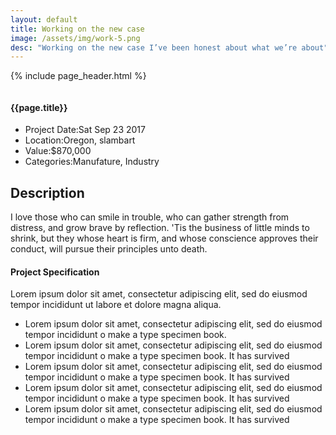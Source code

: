 ```yaml
---
layout: default
title: Working on the new case 
image: /assets/img/work-5.png
desc: "Working on the new case I’ve been honest about what we’re about"
---
```


{% include page_header.html %}
<!-- start Project Details section -->
<section class="project-details-section section-padding">
    <div class="container">
        <div class="row">
            <div class="col-md-12">
                <div class="project-gallery-slider">
                    <div class="project-single-image">
                        <img src="{{site.baseurl}}/assets/img/project-lrg.jpg" alt="">
                    </div>
                    <div class="project-single-image">
                        <img src="{{site.baseurl}}/assets/img/project-lrg-2.jpg" alt="">
                    </div>
                    <div class="project-single-image">
                        <img src="{{site.baseurl}}/assets/img/project-lrg-3.jpg" alt="">
                    </div>
                </div>
            </div>
            <div class="col-md-5">
                <div class="project-details">
                    <h4 class="project-heading">{{page.title}}</h4>
                    <ul>
                        <li><span>Project Date:</span>Sat Sep 23 2017</li>
                        <li><span>Location:</span>Oregon, slambart</li>
                        <li><span>Value:</span>$870,000</li>
                        <li><span>Categories:</span>Manufature, Industry</li>
                    </ul>
                    </div>
            </div>
            <div class="col-md-7">
                <div class="project-description">
                    <h2>Description</h2>
                    <p>I love those who can smile in trouble, who can gather strength from distress, and grow brave by reflection. 'Tis the business of little minds to shrink, but they whose heart is firm, and whose conscience approves their conduct, will pursue their principles unto death.</p>
                    <div class="our-mission-list">
                        <h4>Project Specification</h4>
                        <p>Lorem ipsum dolor sit amet, consectetur adipiscing elit, sed do eiusmod tempor incididunt ut labore et dolore magna aliqua.</p>
                        <ul>
                            <li>Lorem ipsum dolor sit amet, consectetur adipiscing elit, sed do eiusmod tempor incididunt o make a type specimen book.
                            </li>
                            <li>Lorem ipsum dolor sit amet, consectetur adipiscing elit, sed do eiusmod tempor incididunt o make a type specimen book. It has survived
                            </li>
                            <li>Lorem ipsum dolor sit amet, consectetur adipiscing elit, sed do eiusmod tempor incididunt o make a type specimen book. It has survived
                            </li>
                            <li>Lorem ipsum dolor sit amet, consectetur adipiscing elit, sed do eiusmod tempor incididunt o make a type specimen book. It has survived
                            </li>
                            <li>Lorem ipsum dolor sit amet, consectetur adipiscing elit, sed do eiusmod tempor incididunt o make a type specimen book. It has survived
                            </li>
                        </ul>
                    </div>
                </div>
            </div>
        </div>
    </div>
</section>
<!-- end of Project Details section -->